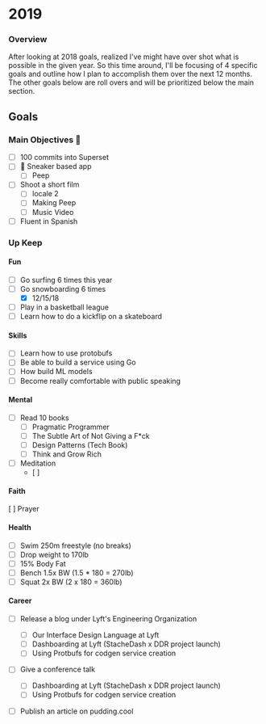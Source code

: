 
# 2019
### Overview
After looking at 2018 goals, realized I've might have over shot what is possible in the given year. So this time around, I'll 
be focusing of 4 specific goals and outline how I plan to accomplish them over the next 12 months. The other goals below are roll overs and will be prioritized below the main section.

## Goals

### Main Objectives 🔑
- [ ] 100 commits into Superset
- [ ] 🚢 Sneaker based app
  - [ ] Peep
- [ ] Shoot a short film
  - [ ] locale 2
  - [ ] Making Peep
  - [ ] Music Video
- [ ] Fluent in Spanish

### Up Keep
#### Fun
- [ ] Go surfing 6 times this year
- [ ] Go snowboarding 6 times
  - [X] 12/15/18
- [ ] Play in a basketball league
- [ ] Learn how to do a kickflip on a skateboard

#### Skills
- [ ] Learn how to use protobufs
- [ ] Be able to build a service using Go
- [ ] How build ML models
- [ ] Become really comfortable with public speaking

#### Mental
- [ ] Read 10 books
  - [ ] Pragmatic Programmer
  - [ ] The Subtle Art of Not Giving a F*ck
  - [ ] Design Patterns (Tech Book)
  - [ ] Think and Grow Rich
- [ ] Meditation
  - [ ] 

#### Faith
 [ ] Prayer
 

#### Health
- [ ] Swim 250m freestyle (no breaks)
- [ ] Drop weight to 170lb
- [ ] 15% Body Fat
- [ ] Bench 1.5x BW (1.5 * 180 = 270lb)
- [ ] Squat 2x BW (2 x 180 = 360lb)

#### Career
- [ ] Release a blog under Lyft's Engineering Organization
  - [ ] Our Interface Design Language at Lyft
  - [ ] Dashboarding at Lyft (StacheDash x DDR project launch)
  - [ ] Using Protbufs for codgen service creation
- [ ] Give a conference talk
  - [ ] Dashboarding at Lyft (StacheDash x DDR project launch)
  - [ ] Using Protbufs for codgen service creation
- [ ] Publish an article on pudding.cool

